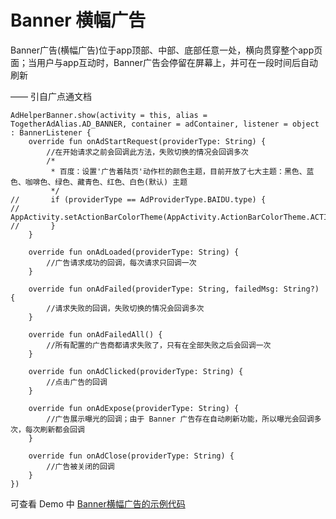 # Banner 横幅广告

Banner广告(横幅广告)位于app顶部、中部、底部任意一处，横向贯穿整个app页面；当用户与app互动时，Banner广告会停留在屏幕上，并可在一段时间后自动刷新

—— 引自广点通文档

```
AdHelperBanner.show(activity = this, alias = TogetherAdAlias.AD_BANNER, container = adContainer, listener = object : BannerListener {
    override fun onAdStartRequest(providerType: String) {
        //在开始请求之前会回调此方法，失败切换的情况会回调多次
        /*
         * 百度：设置'广告着陆页'动作栏的颜色主题，目前开放了七大主题：黑色、蓝色、咖啡色、绿色、藏青色、红色、白色(默认) 主题
         */
//       if (providerType == AdProviderType.BAIDU.type) {
//       	AppActivity.setActionBarColorTheme(AppActivity.ActionBarColorTheme.ACTION_BAR_RED_THEME)
//		 }
    }

    override fun onAdLoaded(providerType: String) {
        //广告请求成功的回调，每次请求只回调一次
    }

    override fun onAdFailed(providerType: String, failedMsg: String?) {
        //请求失败的回调，失败切换的情况会回调多次
    }

    override fun onAdFailedAll() {
        //所有配置的广告商都请求失败了，只有在全部失败之后会回调一次
    }

    override fun onAdClicked(providerType: String) {
        //点击广告的回调
    }

    override fun onAdExpose(providerType: String) {
        //广告展示曝光的回调；由于 Banner 广告存在自动刷新功能，所以曝光会回调多次，每次刷新都会回调
    }

    override fun onAdClose(providerType: String) {
        //广告被关闭的回调
    }
})
```

可查看 Demo 中 [Banner横幅广告的示例代码](../demo/src/main/java/com/ifmvo/togetherad/demo/banner/BannerActivity.kt)